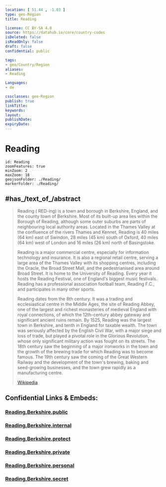 ```yaml
---
location: [ 51.44 , -1.03 ] 
type: geo-Region
title: Reading

license: CC BY-SA 4.0
source: https://datahub.io/core/country-codes
isDeleted: false
isReadOnly: false
draft: false
confidential: public

tags:
- geo/Country/Region
aliases:
- Reading

Languages:
- de

cssclasses: geo-Region
publish: true
linkTitle: 
keywords: 
layout: 
publishDate: 
expiryDate: 
---
```


# Reading

```leaflet
id: Reading
zoomFeatures: true 
minZoom: 2 
maxZoom: 18
geojsonFolder: ./Reading/
markerFolder: ./Reading/
```

## #has_/text_of_/abstract 

> Reading (  RED-ing) is a town and borough in Berkshire, England, and the county town of Berkshire. Most of its built-up area lies within the Borough of Reading, although some outer suburbs are parts of neighbouring local authority areas. Located in the Thames Valley at the confluence of the rivers Thames and Kennet, Reading is 40 miles (64 km) east of Swindon, 28 miles (45 km) south of Oxford, 40 miles (64 km) west of London and 16 miles (26 km) north of Basingstoke.
>
> Reading is a major commercial centre, especially for information technology and insurance. It is also a regional retail centre, serving a large area of the Thames Valley with its shopping centres, including the Oracle, the Broad Street Mall, and the pedestrianised area around Broad Street. It is home to the University of Reading. Every year it hosts the Reading Festival, one of England's biggest music festivals. Reading has a professional association football team, Reading F.C., and participates in many other sports.
>
> Reading dates from the 8th century. It was a trading and ecclesiastical centre in the Middle Ages, the site of Reading Abbey, one of the largest and richest monasteries of medieval England with royal connections, of which the 12th-century abbey gateway and significant ancient ruins remain. By 1525, Reading was the largest town in Berkshire, and tenth in England for taxable wealth. The town was seriously affected by the English Civil War, with a major siege and loss of trade, but played a pivotal role in the Glorious Revolution, whose only significant military action was fought on its streets. The 18th century saw the beginning of a major ironworks in the town and the growth of the brewing trade for which Reading was to become famous. The 19th century saw the coming of the Great Western Railway and the development of the town's brewing, baking and seed-growing businesses, and the town grew rapidly as a manufacturing centre.
>
> [Wikipedia](https://en.wikipedia.org/wiki/Reading,%20Berkshire)


## Confidential Links & Embeds: 

### [Reading,Berkshire.public](/_public/\Earth\Continent\Europe\Europe~North\UK\England\Regions~England\South_East_England\Berkshire,CountyReading,Berkshire.public.md) 

### [Reading,Berkshire.internal](/_internal/\Earth\Continent\Europe\Europe~North\UK\England\Regions~England\South_East_England\Berkshire,CountyReading,Berkshire.internal.md) 

### [Reading,Berkshire.protect](/_protect/\Earth\Continent\Europe\Europe~North\UK\England\Regions~England\South_East_England\Berkshire,CountyReading,Berkshire.protect.md) 

### [Reading,Berkshire.private](/_private/\Earth\Continent\Europe\Europe~North\UK\England\Regions~England\South_East_England\Berkshire,CountyReading,Berkshire.private.md) 

### [Reading,Berkshire.personal](/_personal/\Earth\Continent\Europe\Europe~North\UK\England\Regions~England\South_East_England\Berkshire,CountyReading,Berkshire.personal.md) 

### [Reading,Berkshire.secret](/_secret/\Earth\Continent\Europe\Europe~North\UK\England\Regions~England\South_East_England\Berkshire,CountyReading,Berkshire.secret.md)

